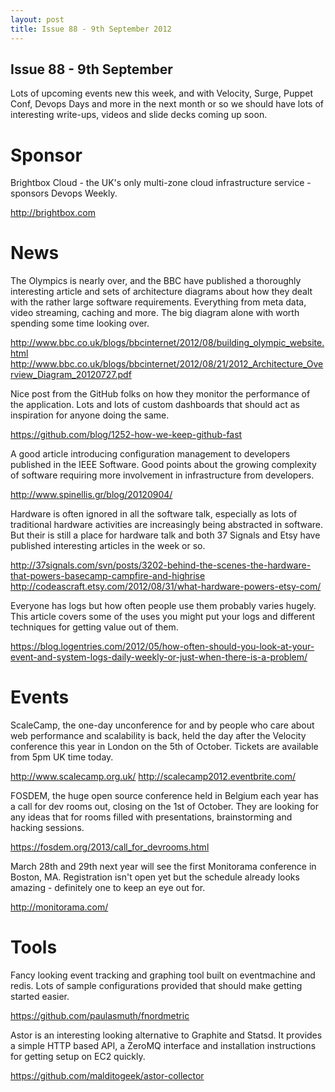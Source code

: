 ```yaml
---
layout: post
title: Issue 88 - 9th September 2012
---
```


## Issue 88 - 9th September

Lots of upcoming events new this week, and with Velocity, Surge, Puppet Conf, Devops Days and more in the next month or so we should have lots of interesting write-ups, videos and slide decks coming up soon.


Sponsor
======

Brightbox Cloud - the UK's only multi-zone cloud infrastructure service - sponsors Devops Weekly.

http://brightbox.com


News
====

The Olympics is nearly over, and the BBC have published a thoroughly interesting article and sets of architecture diagrams about how they dealt with the rather large software requirements. Everything from meta data, video streaming, caching and more. The big diagram alone with worth spending some time looking over.

http://www.bbc.co.uk/blogs/bbcinternet/2012/08/building_olympic_website.html
http://www.bbc.co.uk/blogs/bbcinternet/2012/08/21/2012_Architecture_Overview_Diagram_20120727.pdf


Nice post from the GitHub folks on how they monitor the performance of the application. Lots and lots of custom dashboards that should act as inspiration for anyone doing the same.

https://github.com/blog/1252-how-we-keep-github-fast


A good article introducing configuration management to developers published in the IEEE Software. Good points about the growing complexity of software requiring more involvement in infrastructure from developers.

http://www.spinellis.gr/blog/20120904/


Hardware is often ignored in all the software talk, especially as lots of traditional hardware activities are increasingly being abstracted in software. But their is still a place for hardware talk and both 37 Signals and Etsy have published interesting articles in the week or so.

http://37signals.com/svn/posts/3202-behind-the-scenes-the-hardware-that-powers-basecamp-campfire-and-highrise
http://codeascraft.etsy.com/2012/08/31/what-hardware-powers-etsy-com/


Everyone has logs but how often people use them probably varies hugely. This article covers some of the uses you might put your logs and different techniques for getting value out of them.

https://blog.logentries.com/2012/05/how-often-should-you-look-at-your-event-and-system-logs-daily-weekly-or-just-when-there-is-a-problem/


Events
=====

ScaleCamp, the one-day unconference for and by people who care about web performance and scalability is back, held the day after the Velocity conference this year in London on the 5th of October. Tickets are available from 5pm UK time today.

http://www.scalecamp.org.uk/
http://scalecamp2012.eventbrite.com/


FOSDEM, the huge open source conference held in Belgium each year has a call for dev rooms out, closing on the 1st of October. They are looking for any ideas that for rooms filled with presentations, brainstorming and hacking sessions.

https://fosdem.org/2013/call_for_devrooms.html


March 28th and 29th next year will see the first Monitorama conference in Boston, MA. Registration isn't open yet but the schedule already looks amazing - definitely one to keep an eye out for.

http://monitorama.com/


Tools
====

Fancy looking event tracking and graphing tool built on eventmachine and redis. Lots of sample configurations provided that should make getting started easier.

https://github.com/paulasmuth/fnordmetric


Astor is an interesting looking alternative to Graphite and Statsd. It provides a simple HTTP based API, a ZeroMQ interface and installation instructions for getting setup on EC2 quickly.

https://github.com/malditogeek/astor-collector
